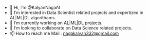 - 👋 Hi, I’m @KalyanNagaAI
- 👀 I’m interested in Data Scientist related projects and expertized in AL|ML|DL algorithams.
- 🌱 I’m currently working on AL|ML|DL projects.
- 💞️ I’m looking to collaborate on Data Science related projects.
- 📫 How to reach me Mail : nagakalyan332@gmail.com
<!---
KalyanNagaAI/KalyanNagaAI is a ✨ special ✨ repository because its `README.md` (this file) appears on your GitHub profile.
You can click the Preview link to take a look at your changes.
--->
